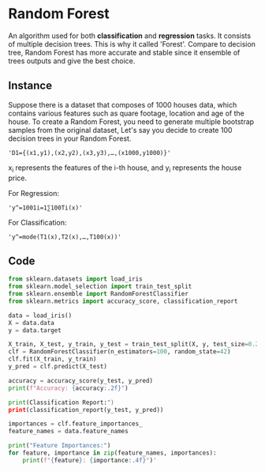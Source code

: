 # Random Forest
An algorithm used for both **classification** and **regression** tasks. It consists of multiple decision trees. This is why it called 'Forest'. Compare to decision tree, Random Forest has more accurate and stable since it ensemble of trees outputs and give the best choice.
## Instance
Suppose there is a dataset that composes of 1000 houses data, which contains various features such as quare footage, location and age of the house.
To create a Random Forest, you need to generate multiple bootstrap samples from the original dataset, Let's say you decide to create 100 decision trees in your Random Forest.
    
    'D1​={(x1​,y1​),(x2​,y2​),(x3​,y3​),…,(x1000​,y1000​)}'

x<sub>i</sub> represents the features of the i-th house, and y<sub>i</sub> represents the house price.

For Regression:

    'y^​=1001​i=1∑100​Ti​(x)'

For Classification:

    'y^​=mode(T1​(x),T2​(x),…,T100​(x))'

## Code
```python
from sklearn.datasets import load_iris
from sklearn.model_selection import train_test_split
from sklearn.ensemble import RandomForestClassifier
from sklearn.metrics import accuracy_score, classification_report

data = load_iris()
X = data.data
y = data.target

X_train, X_test, y_train, y_test = train_test_split(X, y, test_size=0.2, random_state=42)
clf = RandomForestClassifier(n_estimators=100, random_state=42)
clf.fit(X_train, y_train)
y_pred = clf.predict(X_test)

accuracy = accuracy_score(y_test, y_pred)
print(f"Accuracy: {accuracy:.2f}")

print(Classification Report:")
print(classification_report(y_test, y_pred))

importances = clf.feature_importances_
feature_names = data.feature_names

print("Feature Importances:")
for feature, importance in zip(feature_names, importances):
    print(f"{feature}: {importance:.4f}")'
